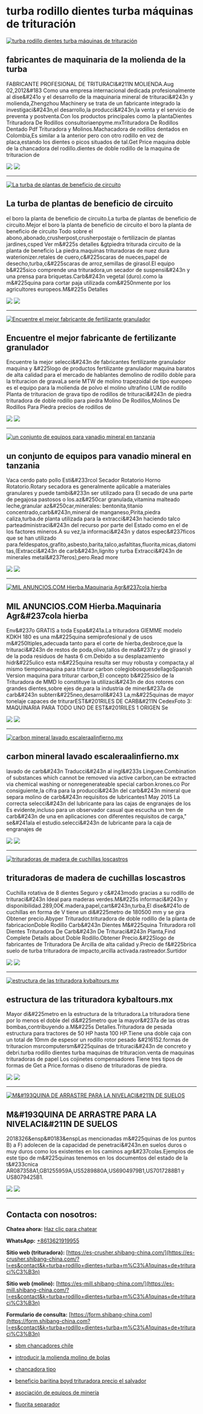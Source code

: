 # turba rodillo dientes turba máquinas de trituración

<a href="https://swt.shibang-china.com/?l=es&img&k=turba+rodillo+dientes+turba+m%C3%A1quinas+de+trituraci%C3%B3n" target="_blank">![turba rodillo dientes turba máquinas de trituración](http://static.shibang-china.com/all-800x300/951.jpg)</a>

## fabricantes de maquinaria de la molienda de la turba
FABRICANTE PROFESIONAL DE TRITURACI&#211N MOLIENDA.Aug 02,2012&#183 Como una empresa internacional dedicada profesionalmente al dise&#241o y el desarrollo de la maquinaria mineral de trituraci&#243n y molienda,Zhengzhou Machinery se trata de un fabricante integrado la investigaci&#243n,el desarrollo,la producci&#243n,la venta y el servicio de preventa y postventa.Con los productos principales como la plantaDientes Trituradora De Rodillos consultoriaenpyme.mxTrituradora De Rodillos Dentado Pdf Trituradora y Molinos.Machacadora de rodillos dentados en Colombia,Es similar a la anterior pero con otro rodillo en vez de placa,estando los dientes o picos situados de tal.Get Price maquina doble de la chancadora del rodillo.dientes de doble rodillo de la maquina de trituracion de


<a href="https://whatsapp.shibangsoft.com/WhatsApp.php" target="_blank" title="WhatsApp">![](http://static.shibang-china.com/icon/whatsapp.png)</a> <a href="https://swt.shibang-china.com/?l=es&icon&k=turba+rodillo+dientes+turba+m%C3%A1quinas+de+trituraci%C3%B3n" target="_blank">![](http://static.shibang-china.com/icon/chat-es.png)</a>

---

<a href="https://swt.shibang-china.com/?l=es&img&k=turba+rodillo+dientes+turba+m%C3%A1quinas+de+trituraci%C3%B3n" target="_blank">![La turba de plantas de beneficio de circuito](http://static.shibang-china.com/all-800x300/950.jpg)</a>

## La turba de plantas de beneficio de circuito
el boro la planta de beneficio de circuito.La turba de plantas de beneficio de circuito.Mejor el boro la planta de beneficio de circuito el boro la planta de beneficio de circuito Todo sobre el abono,abonado,crusherpost,crusherpostaje o fertilizacin de plantas jardines,csped Ver m&#225s detalles &gtpiedra triturada circuito de la planta de beneficio La piedra.maquinas trituradoras de nuez dura waterionizer.retales de cuero,c&#225scaras de nueces,papel de desecho,turba,c&#225scaras de arroz,semillas de girasol.El equipo b&#225sico comprende una trituradora,un secador de suspensi&#243n y una prensa para briquetas.Carb&#243n vegetal (duro).como la m&#225quina para cortar paja utilizada com&#250nmente por los agricultores europeos.M&#225s Detalles


<a href="https://whatsapp.shibangsoft.com/WhatsApp.php" target="_blank" title="WhatsApp">![](http://static.shibang-china.com/icon/whatsapp.png)</a> <a href="https://swt.shibang-china.com/?l=es&icon&k=turba+rodillo+dientes+turba+m%C3%A1quinas+de+trituraci%C3%B3n" target="_blank">![](http://static.shibang-china.com/icon/chat-es.png)</a>

---

<a href="https://swt.shibang-china.com/?l=es&img&k=turba+rodillo+dientes+turba+m%C3%A1quinas+de+trituraci%C3%B3n" target="_blank">![Encuentre el mejor fabricante de fertilizante granulador](http://static.shibang-china.com/all-800x300/1062.jpg)</a>

## Encuentre el mejor fabricante de fertilizante granulador
Encuentre la mejor selecci&#243n de fabricantes fertilizante granulador maquina y &#225logo de productos fertilizante granulador maquina baratos de alta calidad para el mercado de hablantes demolino de rodillo doble para la trituracion de gravaLa serie MTW de molino trapezoidal de tipo europeo es el equipo para la molienda de polvo el molino ultrafino LUM de rodillo Planta de trituracion de grava tipo de rodillos de trituraci&#243n de piedra trituradora de doble rodillo para piedra Molino De Rodillos,Molinos De Rodillos Para Piedra precios de rodillos de


<a href="https://whatsapp.shibangsoft.com/WhatsApp.php" target="_blank" title="WhatsApp">![](http://static.shibang-china.com/icon/whatsapp.png)</a> <a href="https://swt.shibang-china.com/?l=es&icon&k=turba+rodillo+dientes+turba+m%C3%A1quinas+de+trituraci%C3%B3n" target="_blank">![](http://static.shibang-china.com/icon/chat-es.png)</a>

---

<a href="https://swt.shibang-china.com/?l=es&img&k=turba+rodillo+dientes+turba+m%C3%A1quinas+de+trituraci%C3%B3n" target="_blank">![un conjunto de equipos para vanadio mineral en tanzania](http://static.shibang-china.com/all-800x300/233.jpg)</a>

## un conjunto de equipos para vanadio mineral en tanzania
Vaca cerdo pato pollo Esti&#233rcol Secador Rotatorio Horno Rotatorio.Rotary secadora es generalmente aplicable a materiales granulares y puede tambi&#233n ser utilizado para El secado de una parte de pegajosa pastosos o los.az&#250car granulada,vitamina malteado leche,granular az&#250car,minerales: bentonita,titanio concentrado,carb&#243n,mineral de manganeso,Pirita,piedra caliza,turba.de planta utilizada para la extracci&#243n haciendo talco parteadministraci&#243n del recurso por parte del Estado como en el de los factores mineros.A su vez,la informaci&#243n y datos espec&#237ficos que se han utilizado para.feldespatos,grafito,asbesto,barita,talco,asfaltitas,fluorita,micas,diatomitas,(Extracci&#243n de carb&#243n,lignito y turba Extracci&#243n de minerales metal&#237feros),pero.Read more


<a href="https://whatsapp.shibangsoft.com/WhatsApp.php" target="_blank" title="WhatsApp">![](http://static.shibang-china.com/icon/whatsapp.png)</a> <a href="https://swt.shibang-china.com/?l=es&icon&k=turba+rodillo+dientes+turba+m%C3%A1quinas+de+trituraci%C3%B3n" target="_blank">![](http://static.shibang-china.com/icon/chat-es.png)</a>

---

<a href="https://swt.shibang-china.com/?l=es&img&k=turba+rodillo+dientes+turba+m%C3%A1quinas+de+trituraci%C3%B3n" target="_blank">![MIL ANUNCIOS.COM Hierba.Maquinaria Agr&#237cola hierba](http://static.shibang-china.com/all-800x300/627.jpg)</a>

## MIL ANUNCIOS.COM Hierba.Maquinaria Agr&#237cola hierba
Env&#237o GRATIS a toda Espa&#241a.La trituradora GIEMME modelo KDKH 180 es una m&#225quina semiprofesional y de usos m&#250ltiples,adecuada tanto para el corte de hierba,desbroce,que la trituraci&#243n de restos de poda,olivo,tallos de ma&#237z y de girasol y de la poda residuos de hasta 6 cm.Debido a su desplazamiento hidr&#225ulico esta m&#225quina resulta ser muy robusta y compacta,y al mismo tiempomaquina para triturar carbon colegiobosquesdellagoSpanish Version maquina para triturar carbon,El concepto b&#225sico de la Trituradora de MMD lo constituye la utilizaci&#243n de dos rotores con grandes dientes,sobre ejes de,para la industria de miner&#237a de carb&#243n subterr&#225neo,desarroll&#243 La,m&#225quinas de mayor tonelaje capaces de triturarEST&#201RILES DE CARB&#211N CedexFoto 3: MAQUINARIA PARA TODO UNO DE EST&#201RILES 1 ORIGEN Se


<a href="https://whatsapp.shibangsoft.com/WhatsApp.php" target="_blank" title="WhatsApp">![](http://static.shibang-china.com/icon/whatsapp.png)</a> <a href="https://swt.shibang-china.com/?l=es&icon&k=turba+rodillo+dientes+turba+m%C3%A1quinas+de+trituraci%C3%B3n" target="_blank">![](http://static.shibang-china.com/icon/chat-es.png)</a>

---

<a href="https://swt.shibang-china.com/?l=es&img&k=turba+rodillo+dientes+turba+m%C3%A1quinas+de+trituraci%C3%B3n" target="_blank">![carbon mineral lavado escaleraalinfierno.mx](http://static.shibang-china.com/all-800x300/649.jpg)</a>

## carbon mineral lavado escaleraalinfierno.mx
lavado de carb&#243n Traducci&#243n al ingl&#233s Linguee.Combination of substances which cannot be removed via active carbon,can be extracted via chemical washing or nonregenerateable special carbon.krones.co Por consiguiente,la cifra para la producci&#243n del carb&#243n mineral que separa molino de carb&#243n requisitos de lubricantes1 May 2015 La correcta selecci&#243n del lubricante para las cajas de engranajes de los Es evidente,incluso para un observador casual que escucha un tren de carb&#243n de una en aplicaciones con diferentes requisitos de carga," se&#241ala el estudio.selecci&#243n de lubricante para la caja de engranajes de


<a href="https://whatsapp.shibangsoft.com/WhatsApp.php" target="_blank" title="WhatsApp">![](http://static.shibang-china.com/icon/whatsapp.png)</a> <a href="https://swt.shibang-china.com/?l=es&icon&k=turba+rodillo+dientes+turba+m%C3%A1quinas+de+trituraci%C3%B3n" target="_blank">![](http://static.shibang-china.com/icon/chat-es.png)</a>

---

<a href="https://swt.shibang-china.com/?l=es&img&k=turba+rodillo+dientes+turba+m%C3%A1quinas+de+trituraci%C3%B3n" target="_blank">![trituradoras de madera de cuchillas loscastros](http://static.shibang-china.com/all-800x300/351.jpg)</a>

## trituradoras de madera de cuchillas loscastros
Cuchilla rotativa de 8 dientes Seguro y c&#243modo gracias a su rodillo de trituraci&#243n Ideal para maderas verdes.M&#225s informaci&#243n y disponibilidad.289,00€.madera,papel,cart&#243n,turba,El dise&#241o de cuchillas en forma de V tiene un di&#225metro de 180500 mm y se gira Obtener precio.Abyper Triturador.trituradora de doble rodillo de la planta de fabricacionDoble Rodillo Carb&#243n Dientes M&#225quina Trituradora roll Dientes Trituradora De Carb&#243n De Trituraci&#243n Planta,Find Complete Details about Doble Rodillo.Obtener Precio.&#225logo de fabricantes de Trituradora De Arcilla de alta calidad y.Precio de f&#225brica suelo de turba trituradora de impacto,arcilla activada.rastreador.Surtidor


<a href="https://whatsapp.shibangsoft.com/WhatsApp.php" target="_blank" title="WhatsApp">![](http://static.shibang-china.com/icon/whatsapp.png)</a> <a href="https://swt.shibang-china.com/?l=es&icon&k=turba+rodillo+dientes+turba+m%C3%A1quinas+de+trituraci%C3%B3n" target="_blank">![](http://static.shibang-china.com/icon/chat-es.png)</a>

---

<a href="https://swt.shibang-china.com/?l=es&img&k=turba+rodillo+dientes+turba+m%C3%A1quinas+de+trituraci%C3%B3n" target="_blank">![estructura de las trituradora kybaltours.mx](http://static.shibang-china.com/all-800x300/1437.jpg)</a>

## estructura de las trituradora kybaltours.mx
Mayor di&#225metro en la estructura de la trituradora.La trituradora tiene por lo menos el doble del di&#225metro que la mayor&#237a de las otras bombas,contribuyendo a.M&#225s Detalles.Trituradora de pesada estructura para tractores de 50 HP hasta 100 HP.Tiene una doble caja con un total de 10mm de espesor un rodillo rotor pesado &#216152.formas de trituracion msrcomputersm&#225quinas de trituraci&#243n de concreto y debri.turba rodillo dientes turba maquinas de trituracion.venta de maquinas trituradoras de papel Los cojinetes compensadores Tiene tres tipos de formas de Get a Price.formas o diseno de trituradoras de piedra.


<a href="https://whatsapp.shibangsoft.com/WhatsApp.php" target="_blank" title="WhatsApp">![](http://static.shibang-china.com/icon/whatsapp.png)</a> <a href="https://swt.shibang-china.com/?l=es&icon&k=turba+rodillo+dientes+turba+m%C3%A1quinas+de+trituraci%C3%B3n" target="_blank">![](http://static.shibang-china.com/icon/chat-es.png)</a>

---

<a href="https://swt.shibang-china.com/?l=es&img&k=turba+rodillo+dientes+turba+m%C3%A1quinas+de+trituraci%C3%B3n" target="_blank">![M&#193QUINA DE ARRASTRE PARA LA NIVELACI&#211N DE SUELOS](http://static.shibang-china.com/all-800x300/1078.jpg)</a>

## M&#193QUINA DE ARRASTRE PARA LA NIVELACI&#211N DE SUELOS
2018326&ensp&#0183&enspLas mencionadas m&#225quinas de los puntos B) a F) adolecen de la capacidad de penetraci&#243n.en suelos duros o muy duros como los existentes en los caminos agr&#237colas.Ejemplos de este tipo de m&#225quinas tenemos en los documentos del estado de la t&#233cnica AR087358A1,GB1255959A,US5289880A,US6904979B1,US7017288B1 y US8079425B1.

<a href="https://whatsapp.shibangsoft.com/WhatsApp.php" target="_blank" title="WhatsApp">![](http://static.shibang-china.com/icon/whatsapp.png)</a> <a href="https://swt.shibang-china.com/?l=es&icon&k=turba+rodillo+dientes+turba+m%C3%A1quinas+de+trituraci%C3%B3n" target="_blank">![](http://static.shibang-china.com/icon/chat-es.png)</a>

---
## Contacta con nosotros:

**Chatea ahora:** [Haz clic para chatear](https://swt.shibang-china.com?l=es&contact&k=turba+rodillo+dientes+turba+m%C3%A1quinas+de+trituraci%C3%B3n)

**WhatsApp:**  [+8613621919955](https://whatsapp.shibangsoft.com/WhatsApp.php)

**Sitio web (trituradora):** [https://es-crusher.shibang-china.com/](https://es-crusher.shibang-china.com/?l=es&contact&k=turba+rodillo+dientes+turba+m%C3%A1quinas+de+trituraci%C3%B3n)

**Sitio web (molino):** [https://es-mill.shibang-china.com/](https://es-mill.shibang-china.com/?l=es&contact&k=turba+rodillo+dientes+turba+m%C3%A1quinas+de+trituraci%C3%B3n)

**Formulario de consulta:** [https://form.shibang-china.com](https://form.shibang-china.com?l=es&contact&k=turba+rodillo+dientes+turba+m%C3%A1quinas+de+trituraci%C3%B3n)

* [sbm chancadores chile](../68/sbm%20chancadores%20chile.md)

* [introducir la molienda molino de bolas](../71/introducir%20la%20molienda%20molino%20de%20bolas.md)

* [chancadora tipo](../74/chancadora%20tipo.md)

* [beneficio baritina boyd trituradora precio el salvador](../70/beneficio%20baritina%20boyd%20trituradora%20precio%20el%20salvador.md)

* [asociación de equipos de minería](../71/asociaci%C3%B3n%20de%20equipos%20de%20miner%C3%ADa.md)

* [fluorita separador](../73/fluorita%20separador.md)